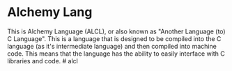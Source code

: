 # Alchemy Lang
This is Alchemy Language (ALCL), or also known as "Another Language (to) C Language".
This is a language that is designed to be compiled into the C language (as it's intermediate language) and then compiled into machine code.
This means that the language has the ability to easily interface with C libraries and code.
#   a l c l  
 